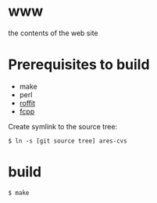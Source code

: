 # www
the contents of the web site

# Prerequisites to build

 - make
 - perl
 - [roffit](https://github.com/bagder/roffit)
 - [fcpp](https://github.com/bagder/fcpp)

Create symlink to the source tree:

    $ ln -s [git source tree] ares-cvs

# build

    $ make

